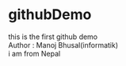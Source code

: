 # githubDemo

this is the first github demo
<br>
Author :  Manoj Bhusal(informatik)
<br> i am from Nepal
